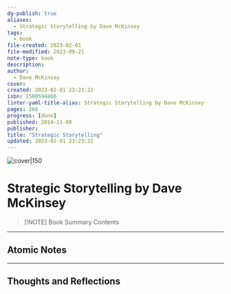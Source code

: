```yaml
---
dg-publish: true
aliases:
  - Strategic Storytelling by Dave McKinsey
tags:
  - book
file-created: 2023-02-01
file-modified: 2023-09-21
note-type: book 
description: 
author:
  - Dave McKinsey
cover: 
created: 2023-02-01 23:23:22
isbn: 1500594466 
linter-yaml-title-alias: Strategic Storytelling by Dave McKinsey
pages: 266
progress: [done]
published: 2014-11-08
publisher: 
title: "Strategic Storytelling"
updated: 2023-02-01 23:23:22
---
```


![cover|150]()

# Strategic Storytelling by Dave McKinsey

> [!NOTE] Book Summary
> Contents

---

## Atomic Notes

---

## Thoughts and Reflections
